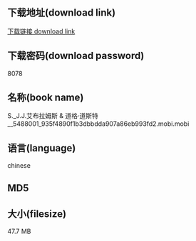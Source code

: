 ## 下载地址(download link)
[下载链接 download link](https://tutu365.netlify.app/?s=S._J.J.%E8%89%BE%E5%B8%83%E6%8B%89%E5%A7%86%E6%96%AF+%26+%E9%81%93%E6%A0%BC%C2%B7%E9%81%93%E6%96%AF%E7%89%B9__5488001_935f4890f1b3dbbdda907a86eb993fd2.mobi)

## 下载密码(download password)
8078

## 名称(book name)
S._J.J.艾布拉姆斯 & 道格·道斯特__5488001_935f4890f1b3dbbdda907a86eb993fd2.mobi.mobi

## 语言(language)
chinese

## MD5


## 大小(filesize)
47.7 MB

